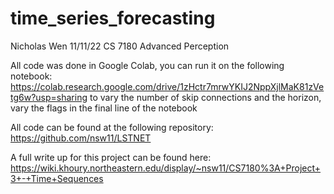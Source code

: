 # time_series_forecasting

Nicholas Wen 11/11/22
CS 7180 Advanced Perception

All code was done in Google Colab, you can run it on the following notebook: https://colab.research.google.com/drive/1zHctr7mrwYKIJ2NppXjlMaK81zVetg6w?usp=sharing
to vary the number of skip connections and the horizon, vary the flags in the final line of the notebook


All code can be found at the following repository: https://github.com/nsw11/LSTNET


A full write up for this project can be found here: https://wiki.khoury.northeastern.edu/display/~nsw11/CS7180%3A+Project+3+-+Time+Sequences


